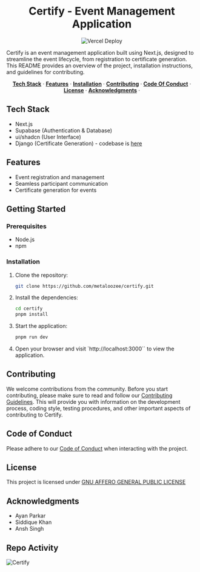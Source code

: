 <h1 align="center">Certify - Event Management Application</h1>
<div align="center">

![Vercel Deploy](https://therealsujitk-vercel-badge.vercel.app/?app=certify-omega)

</div>
<p >
Certify is an event management application built using Next.js, designed to streamline the event lifecycle, from registration to certificate generation. This README provides an overview of the project, installation instructions, and guidelines for contributing.
</p>



<p align="center">
  <a href="#tech-stack"><strong>Tech Stack</strong></a> ·
  <a href="#features"><strong>Features</strong></a> ·
  <a href="#getting-started"><strong>Installation</strong></a> ·
  <a href="#contributing"><strong>Contributing</strong></a> ·
  <a href="#code-of-conduct"><strong>Code Of Conduct</strong></a> ·
  <a href="#license"><strong>License</strong></a> ·
  <a href="#acknowledgments"><strong>Acknowledgments</strong></a> ·
</p>

## Tech Stack

-   Next.js
-   Supabase (Authentication & Database)
-   ui/shadcn (User Interface)
-   Django (Certificate Generation) - codebase is [here](https://github.com/legit-programmer/supacertifye-generator)

## Features

-   Event registration and management
-   Seamless participant communication
-   Certificate generation for events

## Getting Started

### Prerequisites

-   Node.js
-   npm

### Installation

1. Clone the repository:
    ```bash
    git clone https://github.com/metaloozee/certify.git
    ```
2. Install the dependencies:
    ```bash
    cd certify
    pnpm install
    ```
3. Start the application:
    ```bash
    pnpm run dev
    ```
4. Open your browser and visit `http://localhost:3000`` to view the application.

## Contributing

We welcome contributions from the community. Before you start contributing, please make sure to read and follow our [Contributing Guidelines](CONTRIBUTING.md). This will provide you with information on the development process, coding style, testing procedures, and other important aspects of contributing to Certify.

## Code of Conduct

Please adhere to our [Code of Conduct](CODE_OF_CONDUCT.md) when interacting with the project.

## License

This project is licensed under [GNU AFFERO GENERAL PUBLIC LICENSE](LICENSE.md)

## Acknowledgments

-   Ayan Parkar
-   Siddique Khan
-   Ansh Singh

## Repo Activity

![Certify](https://repobeats.axiom.co/api/embed/e3b76c10eda4637662c632ae5a03375b6d479f81.svg "Repobeats analytics image")
